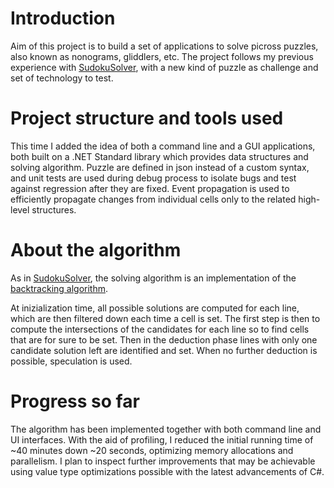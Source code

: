 # Introduction

Aim of this project is to build a set of applications to solve picross puzzles, also known as nonograms, gliddlers, etc.
The project follows my previous experience with [SudokuSolver](https://github.com/rzippo/SudokuSolver), with a new kind of puzzle as challenge and set of technology to test.

# Project structure and tools used

This time I added the idea of both a command line and a GUI applications, both built on a .NET Standard library which provides data structures and solving algorithm.
Puzzle are defined in json instead of a custom syntax, and unit tests are used during debug process to isolate bugs and test against regression after they are fixed.
Event propagation is used to efficiently propagate changes from individual cells only to the related high-level structures.

# About the algorithm

As in [SudokuSolver](https://github.com/rzippo/SudokuSolver), the solving algorithm is an implementation of the [backtracking algorithm](https://en.wikipedia.org/wiki/Backtracking).

At inizialization time, all possible solutions are computed for each line, which are then filtered down each time a cell is set.
The first step is then to compute the intersections of the candidates for each line so to find cells that are for sure to be set.
Then in the deduction phase lines with only one candidate solution left are identified and set.
When no further deduction is possible, speculation is used.

# Progress so far

The algorithm has been implemented together with both command line and UI interfaces.
With the aid of profiling, I reduced the initial running time of ~40 minutes down ~20 seconds, optimizing memory allocations and parallelism.
I plan to inspect further improvements that may be achievable using value type optimizations possible with the latest advancements of C#.
